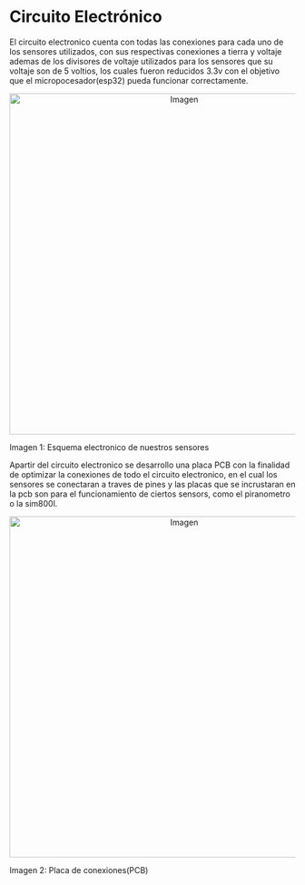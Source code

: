 # Circuito Electrónico

El circuito electronico cuenta con todas las conexiones para cada uno de los sensores utilizados, con sus respectivas conexiones a tierra y voltaje ademas de los divisores de voltaje utilizados para los sensores que su voltaje son de 5 voltios, los cuales fueron reducidos 3.3v con el objetivo que el micropocesador(esp32) pueda funcionar correctamente.

<div style="text-align:center;">
    <img src="https://github.com/user-attachments/assets/57024833-3ba2-4419-880d-a8e686643698" alt="Imagen" width="600px">
</div>

Imagen 1: Esquema electronico de nuestros sensores

Apartir del circuito electronico se desarrollo una placa PCB con la finalidad de optimizar la conexiones de todo el circuito electronico, en el cual los sensores se conectaran a traves de pines y las placas que se incrustaran en la pcb son para el funcionamiento de ciertos sensors, como el piranometro o la sim800l.

<div style="text-align:center;">
    <img src="https://github.com/user-attachments/assets/f4fac341-024f-4bb2-a020-1d15e98ba24f" alt="Imagen" width="600px">
</div>

Imagen 2: Placa de conexiones(PCB)